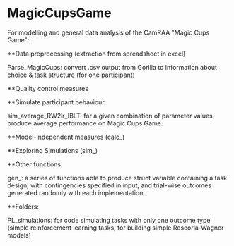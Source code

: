 # MagicCupsGame
For modelling and general data analysis of the CamRAA "Magic Cups Game":

**Data preprocessing (extraction from spreadsheet in excel)

Parse_MagicCups: convert .csv output from Gorilla to information about choice & task structure (for one participant)

**Quality control measures

**Simulate participant behaviour

sim_average_RW2lr_IBLT: for a given combination of parameter values, produce average performance on Magic Cups Game.

**Model-independent measures (calc_)

**Exploring Simulations (sim_)



**Other functions:

gen_: a series of functions able to produce struct variable containing a task design, with contingencies specified in input, and trial-wise outcomes generated randomly with each implementation.

**Folders:

PL_simulations: for code simulating tasks with only one outcome type (simple reinforcement learning tasks, for building simple Rescorla-Wagner models)
